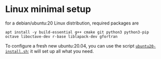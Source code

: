 # Linux minimal setup

for a debian/ubuntu:20 Linux distribution, required packages are
```
apt install -y build-essential g++ cmake git python3 python3-pip octave liboctave-dev r-base liblapack-dev gfortran
```

To configure a fresh new ubuntu:20.04, you can use the script [`ubuntu20-install.sh`](ubuntu20-install.sh); it will set up all what you need.